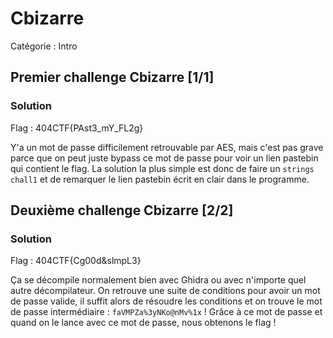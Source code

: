 # Cbizarre

Catégorie : Intro

## Premier challenge Cbizarre [1/1]

### Solution

Flag : 404CTF{PAst3_mY_FL2g}

Y'a un mot de passe difficilement retrouvable par AES, mais c'est pas grave parce que on peut juste bypass ce mot de passe pour voir un lien pastebin qui contient le flag.
La solution la plus simple est donc de faire un `strings chall1` et de remarquer le lien pastebin écrit en clair dans le programme.


## Deuxième challenge Cbizarre [2/2]

### Solution

Flag : 404CTF{Cg00d&slmpL3}

Ça se décompile normalement bien avec Ghidra ou avec n'importe quel autre décompilateur. On retrouve une suite de conditions pour avoir un mot de passe valide, il suffit alors de résoudre les conditions et on trouve le mot de passe intermédiaire : `faVMPZa%3yNKo@nMv%1x` ! Grâce à ce mot de passe et quand on le lance avec ce mot de passe, nous obtenons le flag !
